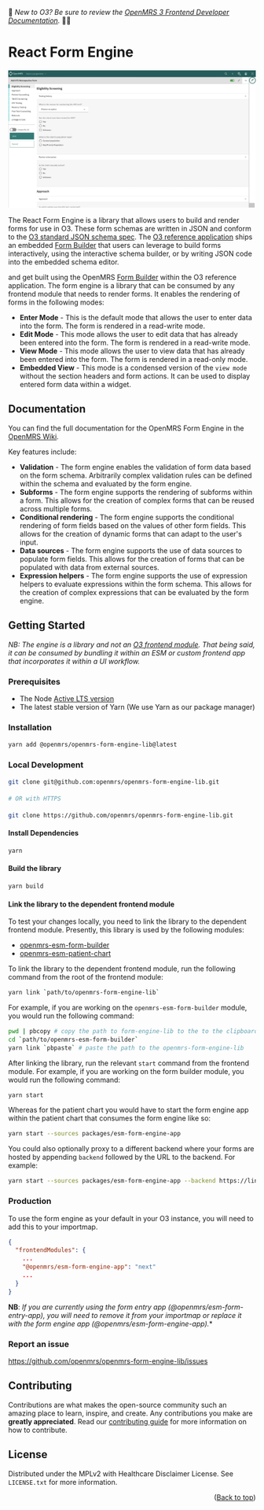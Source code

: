 <div id="top"></div>

:wave: *New to O3? Be sure to review the [OpenMRS 3 Frontend Developer Documentation](https://o3-docs.openmrs.org/).* :teacher:

# React Form Engine

<img src="readme/form-engine.jpeg" alt="https://raw.githubusercontent.com/openmrs/openmrs-form-engine-lib/main/readme/form-engine.jpeg" >

The React Form Engine is a library that allows users to build and render forms for use in O3. These form schemas are written in JSON and conform to the [O3 standard JSON schema spec](https://github.com/openmrs/openmrs-contrib-json-schemas/blob/main/form.schema.json). The [O3 reference application](https://o3.openmrs.org/openmrs/spa) ships an embedded [Form Builder](https://github.com/openmrs/openmrs-esm-form-builder) that users can leverage to build forms interactively, using the interactive schema builder, or by writing JSON code into the embedded schema editor.

and get built using the OpenMRS [Form Builder](https://github.com/openmrs/openmrs-esm-form-builder) within the O3 reference application. The form engine is a library that can be consumed by any frontend module that needs to render forms. It enables the rendering of forms in the following modes:

- **Enter Mode** - This is the default mode that allows the user to enter data into the form. The form is rendered in a read-write mode.
- **Edit Mode** - This mode allows the user to edit data that has already been entered into the form. The form is rendered in a read-write mode.
- **View Mode** - This mode allows the user to view data that has already been entered into the form. The form is rendered in a read-only mode.
- **Embedded View** - This mode is a condensed version of the `view mode` without the section headers and form actions. It can be used to display entered form data within a widget.

## Documentation

You can find the full documentation for the OpenMRS Form Engine in the [OpenMRS Wiki](https://openmrs.atlassian.net/wiki/spaces/projects/pages/68747273/O3+Form+Docs).

Key features include:

- **Validation** - The form engine enables the validation of form data based on the form schema. Arbitrarily complex validation rules can be defined within the schema and evaluated by the form engine.
- **Subforms** - The form engine supports the rendering of subforms within a form. This allows for the creation of complex forms that can be reused across multiple forms.
- **Conditional rendering** - The form engine supports the conditional rendering of form fields based on the values of other form fields. This allows for the creation of dynamic forms that can adapt to the user's input.
- **Data sources** - The form engine supports the use of data sources to populate form fields. This allows for the creation of forms that can be populated with data from external sources.
- **Expression helpers** - The form engine supports the use of expression helpers to evaluate expressions within the form schema. This allows for the creation of complex expressions that can be evaluated by the form engine.

## Getting Started

 *NB: The engine is a library and not an [O3 frontend module](https://o3-dev.docs.openmrs.org/#/getting_started/tour). That being said, it can be consumed by bundling it within an ESM or custom frontend app that incorporates it within a UI workflow.*

### Prerequisites

- The Node [Active LTS version](https://nodejs.org/en/about/releases/)
- The latest stable version of Yarn (We use Yarn as our package manager)

### Installation

```bash
yarn add @openmrs/openmrs-form-engine-lib@latest
```

### Local Development

```bash
git clone git@github.com:openmrs/openmrs-form-engine-lib.git

# OR with HTTPS

git clone https://github.com/openmrs/openmrs-form-engine-lib.git
```

#### Install Dependencies

```bash
yarn
```

#### Build the library
```bash
yarn build
```

#### Link the library to the dependent frontend module

To test your changes locally, you need to link the library to the dependent frontend module. Presently, this library is used by the following modules:

- [openmrs-esm-form-builder](https://github.com/openmrs/openmrs-esm-form-builder)
- [openmrs-esm-patient-chart](https://github.com/openmrs/openmrs-esm-patient-chart)

To link the library to the dependent frontend module, run the following command from the root of the frontend module:

```bash
yarn link `path/to/openmrs-form-engine-lib`
```

For example, if you are working on the `openmrs-esm-form-builder` module, you would run the following command:

```bash
pwd | pbcopy # copy the path to form-engine-lib to the to the clipboard
cd `path/to/openmrs-esm-form-builder`
yarn link `pbpaste` # paste the path to the openmrs-form-engine-lib
```

After linking the library, run the relevant `start` command from the frontend module. For example, if you are working on the form builder module, you would run the following command:

```bash
yarn start
```

Whereas for the patient chart you would have to start the form engine app within the patient chart that consumes the form engine like so:

```bash
yarn start --sources packages/esm-form-engine-app
```

You could also optionally proxy to a different backend where your forms are hosted by appending `backend` followed by the URL to the backend. For example:

```bash
yarn start --sources packages/esm-form-engine-app --backend https://link-to-my-backend.com
```

### Production
To use the form engine as your default in your O3 instance, you will need to add this to your importmap.

```json
{
  "frontendModules": {
    ...
    "@openmrs/esm-form-engine-app": "next"
    ...
  }
}
```

**NB**: *If you are currently using the form entry app (@openmrs/esm-form-entry-app), you will need to remove it from your importmap or replace it with the form engine app (@openmrs/esm-form-engine-app).**

### Report an issue

https://github.com/openmrs/openmrs-form-engine-lib/issues

## Contributing

Contributions are what makes the open-source community such an amazing place to learn, inspire, and create. Any contributions you make are **greatly appreciated**. Read our [contributing guide](https://o3-docs.openmrs.org/docs/frontend-modules/contributing) for more information on how to contribute.

## License

Distributed under the MPLv2 with Healthcare Disclaimer License. See `LICENSE.txt` for more information.

<p align="right">(<a href="#top">Back to top</a>)</p>
